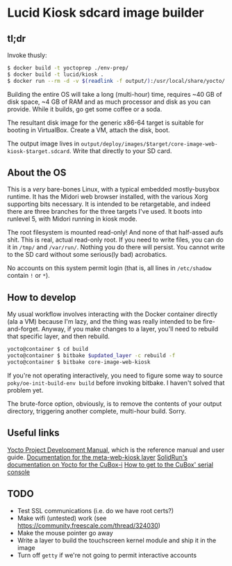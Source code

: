 Lucid Kiosk sdcard image builder
================================

tl;dr
-----

Invoke thusly:

```bash
$ docker build -t yoctoprep ./env-prep/
$ docker build -t lucid/kiosk .
$ docker run --rm -d -v $(readlink -f output/):/usr/local/share/yocto/ lucid/kiosk sudo -u yocto -i /usr/local/src/build-yocto.sh
```

Building the entire OS will take a long (multi-hour) time, requires ~40 GB of disk space, ~4 GB of RAM and as much processor and disk as you can provide. While it builds, go get some coffee or a soda.

The resultant disk image for the generic x86-64 target is suitable for booting in VirtualBox. Create a VM, attach the disk, boot.

The output image lives in `output/deploy/images/$target/core-image-web-kiosk-$target.sdcard`. Write that directly to your SD card.

About the OS
------------

This is a _very_ bare-bones Linux, with a typical embedded mostly-busybox runtime. It has the Midori web browser installed, with the various Xorg supporting bits necessary. It is intended to be retargetable, and indeed there are three branches for the three targets I've used. It boots into runlevel 5, with Midori running in kiosk mode.

The root filesystem is mounted read-only! And none of that half-assed aufs shit. This is real, actual read-only root. If you need to write files, you can do it in `/tmp/` and `/var/run/`. Nothing you do there will persist. You cannot write to the SD card without some serious(ly bad) acrobatics.

No accounts on this system permit login (that is, all lines in `/etc/shadow` contain `!` or `*`).

How to develop
--------------

My usual workflow involves interacting with the Docker container directly (ala a VM) because I'm lazy, and the thing was really intended to be fire-and-forget. Anyway, if you make changes to a layer, you'll need to rebuild that specific layer, and then rebuild.

```bash
yocto@container $ cd build
yocto@container $ bitbake $updated_layer -c rebuild -f
yocto@container $ bitbake core-image-web-kiosk
```

If you're not operating interactively, you need to figure some way to source `poky/oe-init-build-env build` before invoking bitbake. I haven't solved that problem yet.

The brute-force option, obviously, is to remove the contents of your output directory, triggering another complete, multi-hour build. Sorry.


Useful links
------------

[Yocto Project Development Manual](http://www.yoctoproject.org/docs/1.6/dev-manual/dev-manual.html), which is the reference manual and user guide.
[Documentation for the meta-web-kiosk layer](https://wiki.yoctoproject.org/wiki/Web_Application_for_Interactive_Kiosk_Devices#Integration_Of_meta-web-kiosk_Into_Poky)
[SolidRun's documentation on Yocto for the CuBox-i](http://wiki.solid-run.com/Yocto)
[How to get to the CuBox' serial console](http://wiki.solid-run.com/Serial_console)

TODO
----

* Test SSL communications (i.e. do we have root certs?)
* Make wifi (untested) work (see https://community.freescale.com/thread/324030)
* Make the mouse pointer go away
* Write a layer to build the touchscreen kernel module and ship it in the image
* Turn off `getty` if we're not going to permit interactive accounts